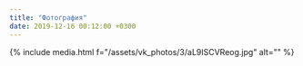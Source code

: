 ```yaml
---
title: "Фотография"
date: 2019-12-16 00:12:00 +0300
---
```



{% include media.html f="/assets/vk_photos/3/aL9ISCVReog.jpg" alt="" %}
